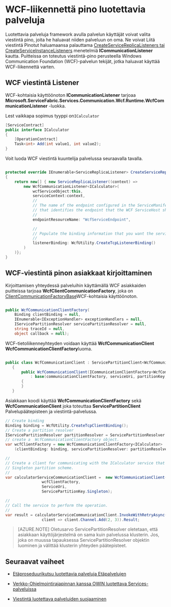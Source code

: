 <properties
   pageTitle="Luotettava Services WCF viestintä pinon | Microsoft Azure"
   description="Valmiin WCF-viestintä pino palvelun kangasta sisältää Asiakaspalvelu WCF viestintä luotettavia palveluja varten."
   services="service-fabric"
   documentationCenter=".net"
   authors="BharatNarasimman"
   manager="timlt"
   editor="vturecek"/>

<tags
   ms.service="service-fabric"
   ms.devlang="dotnet"
   ms.topic="article"
   ms.tgt_pltfrm="na"
   ms.workload="required"
   ms.date="07/26/2016"
   ms.author="bharatn"/>

# <a name="wcf-based-communication-stack-for-reliable-services"></a>WCF-liikennettä pino luotettavia palveluja
Luotettavia palveluja framework avulla palvelun käyttäjät voivat valita viestintä pino, joita he haluavat niiden palveluun on oma. Ne voivat Liitä viestintä Pinotut haluamaansa palauttama [CreateServiceReplicaListeners tai CreateServiceInstanceListeners](service-fabric-reliable-services-communication.md) menetelmiä **ICommunicationListener** kautta. Puitteissa on toteutus viestintä-pino perusteella Windows Communication Foundation (WCF)-palvelun tekijät, jotka haluavat käyttää WCF-liikennettä varten.

## <a name="wcf-communication-listener"></a>WCF viestintä Listener
WCF-kohtaisia käyttöönoton **ICommunicationListener** tarjoaa **Microsoft.ServiceFabric.Services.Communication.Wcf.Runtime.WcfCommunicationListener** -luokka.

Lest vaikkapa sopimus tyyppi on`ICalculator`

```csharp
[ServiceContract]
public interface ICalculator
{
    [OperationContract]
    Task<int> Add(int value1, int value2);
}
```

Voit luoda WCF viestintä kuuntelija palvelussa seuraavalla tavalla.

```csharp

protected override IEnumerable<ServiceReplicaListener> CreateServiceReplicaListeners()
{
    return new[] { new ServiceReplicaListener((context) =>
        new WcfCommunicationListener<ICalculator>(
            wcfServiceObject:this,
            serviceContext:context,
            //
            // The name of the endpoint configured in the ServiceManifest under the Endpoints section
            // that identifies the endpoint that the WCF ServiceHost should listen on.
            //
            endpointResourceName: "WcfServiceEndpoint",

            //
            // Populate the binding information that you want the service to use.
            //
            listenerBinding: WcfUtility.CreateTcpListenerBinding()
        )
    )};
}

```

## <a name="writing-clients-for-the-wcf-communication-stack"></a>WCF-viestintä pinon asiakkaat kirjoittaminen
Kirjoittamisen yhteydessä palveluihin käyttämällä WCF asiakkaiden puitteissa tarjoaa **WcfClientCommunicationFactory**, joka on [ClientCommunicationFactoryBase](service-fabric-reliable-services-communication.md)WCF-kohtaisia käyttöönoton.

```csharp

public WcfCommunicationClientFactory(
    Binding clientBinding = null,
    IEnumerable<IExceptionHandler> exceptionHandlers = null,
    IServicePartitionResolver servicePartitionResolver = null,
    string traceId = null,
    object callback = null);
```

WCF-tietoliikenneyhteyden voidaan käyttää **WcfCommunicationClient** **WcfCommunicationClientFactory**luoma.

```csharp

public class WcfCommunicationClient : ServicePartitionClient<WcfCommunicationClient<ICalculator>>
   {
       public WcfCommunicationClient(ICommunicationClientFactory<WcfCommunicationClient<ICalculator>> communicationClientFactory, Uri serviceUri, ServicePartitionKey partitionKey = null, TargetReplicaSelector targetReplicaSelector = TargetReplicaSelector.Default, string listenerName = null, OperationRetrySettings retrySettings = null)
           : base(communicationClientFactory, serviceUri, partitionKey, targetReplicaSelector, listenerName, retrySettings)
       {
       }
   }

```

Asiakkaan koodi käyttää **WcfCommunicationClientFactory** sekä **WcfCommunicationClient** joka toteuttaa **ServicePartitionClient** Palvelupäätepisteen ja viestintä-palvelussa.

```csharp
// Create binding
Binding binding = WcfUtility.CreateTcpClientBinding();
// Create a partition resolver
IServicePartitionResolver partitionResolver = ServicePartitionResolver.GetDefault();
// create a  WcfCommunicationClientFactory object.
var wcfClientFactory = new WcfCommunicationClientFactory<ICalculator>
    (clientBinding: binding, servicePartitionResolver: partitionResolver);

//
// Create a client for communicating with the ICalculator service that has been created with the
// Singleton partition scheme.
//
var calculatorServiceCommunicationClient =  new WcfCommunicationClient(
                wcfClientFactory,
                ServiceUri,
                ServicePartitionKey.Singleton);

//
// Call the service to perform the operation.
//
var result = calculatorServiceCommunicationClient.InvokeWithRetryAsync(
                client => client.Channel.Add(2, 3)).Result;

```
>[AZURE.NOTE] Oletusarvo ServicePartitionResolver oletetaan, että asiakkaan käyttöjärjestelmä on sama kuin palvelussa klusterin. Jos, joka on muussa tapauksessa ServicePartitionResolver objektin luominen ja välittää klusterin yhteyden päätepisteet.

## <a name="next-steps"></a>Seuraavat vaiheet
* [Etäproseduurikutsu luotettavia palveluja Etäpalvelujen](service-fabric-reliable-services-communication-remoting.md)

* [Verkko-Ohjelmointirajapinnan kanssa OWIN luotettava Services-palveluissa](service-fabric-reliable-services-communication-webapi.md)

* [Viestintä luotettava palveluiden suojaaminen](service-fabric-reliable-services-secure-communication.md)
